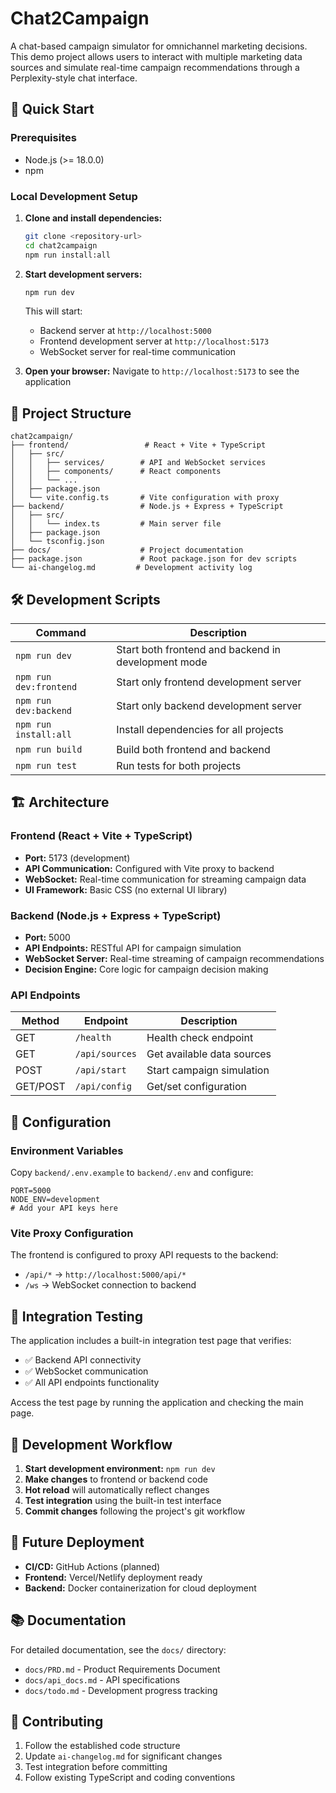 # Chat2Campaign

A chat-based campaign simulator for omnichannel marketing decisions. This demo project allows users to interact with multiple marketing data sources and simulate real-time campaign recommendations through a Perplexity-style chat interface.

## 🚀 Quick Start

### Prerequisites
- Node.js (>= 18.0.0)
- npm

### Local Development Setup

1. **Clone and install dependencies:**
   ```bash
   git clone <repository-url>
   cd chat2campaign
   npm run install:all
   ```

2. **Start development servers:**
   ```bash
   npm run dev
   ```
   
   This will start:
   - Backend server at `http://localhost:5000`
   - Frontend development server at `http://localhost:5173`
   - WebSocket server for real-time communication

3. **Open your browser:**
   Navigate to `http://localhost:5173` to see the application

## 📁 Project Structure

```
chat2campaign/
├── frontend/                 # React + Vite + TypeScript
│   ├── src/
│   │   ├── services/        # API and WebSocket services
│   │   ├── components/      # React components
│   │   └── ...
│   ├── package.json
│   └── vite.config.ts       # Vite configuration with proxy
├── backend/                 # Node.js + Express + TypeScript
│   ├── src/
│   │   └── index.ts         # Main server file
│   ├── package.json
│   └── tsconfig.json
├── docs/                    # Project documentation
├── package.json             # Root package.json for dev scripts
└── ai-changelog.md         # Development activity log
```

## 🛠️ Development Scripts

| Command | Description |
|---------|-------------|
| `npm run dev` | Start both frontend and backend in development mode |
| `npm run dev:frontend` | Start only frontend development server |
| `npm run dev:backend` | Start only backend development server |
| `npm run install:all` | Install dependencies for all projects |
| `npm run build` | Build both frontend and backend |
| `npm run test` | Run tests for both projects |

## 🏗️ Architecture

### Frontend (React + Vite + TypeScript)
- **Port:** 5173 (development)
- **API Communication:** Configured with Vite proxy to backend
- **WebSocket:** Real-time communication for streaming campaign data
- **UI Framework:** Basic CSS (no external UI library)

### Backend (Node.js + Express + TypeScript)
- **Port:** 5000
- **API Endpoints:** RESTful API for campaign simulation
- **WebSocket Server:** Real-time streaming of campaign recommendations
- **Decision Engine:** Core logic for campaign decision making

### API Endpoints

| Method | Endpoint | Description |
|--------|----------|-------------|
| GET | `/health` | Health check endpoint |
| GET | `/api/sources` | Get available data sources |
| POST | `/api/start` | Start campaign simulation |
| GET/POST | `/api/config` | Get/set configuration |

## 🔧 Configuration

### Environment Variables
Copy `backend/.env.example` to `backend/.env` and configure:

```env
PORT=5000
NODE_ENV=development
# Add your API keys here
```

### Vite Proxy Configuration
The frontend is configured to proxy API requests to the backend:
- `/api/*` → `http://localhost:5000/api/*`
- `/ws` → WebSocket connection to backend

## 🧪 Integration Testing

The application includes a built-in integration test page that verifies:
- ✅ Backend API connectivity
- ✅ WebSocket communication
- ✅ All API endpoints functionality

Access the test page by running the application and checking the main page.

## 📝 Development Workflow

1. **Start development environment:** `npm run dev`
2. **Make changes** to frontend or backend code
3. **Hot reload** will automatically reflect changes
4. **Test integration** using the built-in test interface
5. **Commit changes** following the project's git workflow

## 🚢 Future Deployment

- **CI/CD:** GitHub Actions (planned)
- **Frontend:** Vercel/Netlify deployment ready
- **Backend:** Docker containerization for cloud deployment

## 📚 Documentation

For detailed documentation, see the `docs/` directory:
- `docs/PRD.md` - Product Requirements Document
- `docs/api_docs.md` - API specifications
- `docs/todo.md` - Development progress tracking

## 🤝 Contributing

1. Follow the established code structure
2. Update `ai-changelog.md` for significant changes
3. Test integration before committing
4. Follow existing TypeScript and coding conventions

